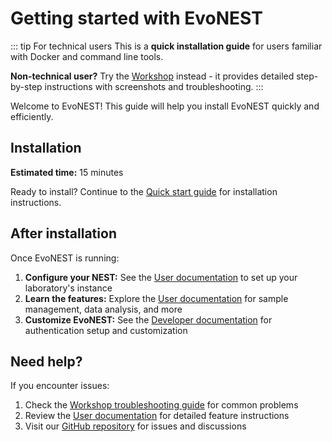 # Getting started with EvoNEST

::: tip For technical users
This is a **quick installation guide** for users familiar with Docker and command line tools.

**Non-technical user?** Try the [Workshop](/workshop/) instead - it provides detailed step-by-step instructions with screenshots and troubleshooting.
:::

Welcome to EvoNEST! This guide will help you install EvoNEST quickly and efficiently.

## Installation

**Estimated time:** 15 minutes

Ready to install? Continue to the [Quick start guide](/getting-started/quick-start) for installation instructions.

## After installation

Once EvoNEST is running:

1. **Configure your NEST:** See the [User documentation](/user-docs/nest-setup) to set up your laboratory's instance
2. **Learn the features:** Explore the [User documentation](/user-docs/) for sample management, data analysis, and more
3. **Customize EvoNEST:** See the [Developer documentation](/developer-docs/) for authentication setup and customization

## Need help?

If you encounter issues:

1. Check the [Workshop troubleshooting guide](/workshop/06-troubleshooting) for common problems
2. Review the [User documentation](/user-docs/) for detailed feature instructions
3. Visit our [GitHub repository](https://github.com/daniele-liprandi/EvoNEST-backbone) for issues and discussions
